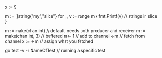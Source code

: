 
x := 9

m := []string{"my","slice"}
for _, v := range m {
    fmt.Printf(v) // strings in slice
}



m := make(chan int)  // default, needs both producer and receiver
m := make(chan int, 3) // buffered
m<- 1 // add to channel
<-m   // fetch from channel
x := <-m // assign what you fetched


go test -v -r NameOfTest // running a specific  test